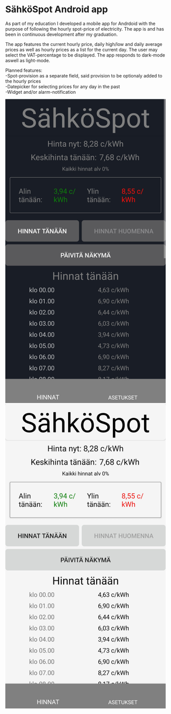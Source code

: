 # SähköSpot Android app 

As part of my education I developed a mobile app for Andrdoid with the purpose of following the hourly spot-price of electricity. The app is and has been in continuous development after my graduation.

The app features the current hourly price, daily high/low and daily average prices as well as hourly prices as a list for the current day. The user may select the VAT-percentage to be displayed. The app responds to dark-mode aswell as light-mode.

Planned features: <br /> 
-Spot-provision as a separate field, said provision to be optionaly added to the hourly prices  <br /> 
-Datepicker for selecting prices for any day in the past  <br /> 
-Widget and/or alarm-notification  <br /> 


![alt text](https://github.com/rmopc/Sahkonhinta/blob/master/Screenshot_20230109-145613.jpg?raw=true)
![alt text](https://github.com/rmopc/Sahkonhinta/blob/master/Screenshot_20230109-145651.jpg?raw=true)


